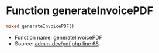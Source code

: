 Function generateInvoicePDF
===========================





```php
mixed generateInvoicePDF()
```

* Function name: generateInvoicePDF
* Source: [admin-dev/pdf.php line 68](https://github.com/PrestaShop/PrestaShop/blob/1.5.0.5/admin-dev/pdf.php#L68).

